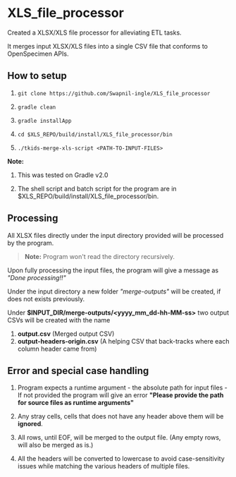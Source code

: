 # XLS_file_processor

Created a XLSX/XLS file processor for alleviating ETL tasks. 

It merges input XLSX/XLS files into a single CSV file that conforms to OpenSpecimen APIs.

## How to setup

1. `git clone https://github.com/Swapnil-ingle/XLS_file_processor`

2. `gradle clean`

3. `gradle installApp`

4. `cd $XLS_REPO/build/install/XLS_file_processor/bin`

5. `./tkids-merge-xls-script <PATH-TO-INPUT-FILES>`

**Note:**

1. This was tested on Gradle v2.0

2. The shell script and batch script for the program are in $XLS_REPO/build/install/XLS_file_processor/bin.

## Processing

All XLSX files directly under the input directory provided will be processed by the program.
> **Note:** Program won't read the directory recursively.

Upon fully processing the input files, the program will give a message as *"Done processing!!"*

Under the input directory a new folder *"merge-outputs"* will be created, if does not exists previously. 

Under **$INPUT_DIR/merge-outputs/<yyyy_mm_dd-hh-MM-ss>** two output CSVs will be created with the name 
1. **output.csv** (Merged output CSV)
2. **output-headers-origin.csv** (A helping CSV that back-tracks where each column header came from)

## Error and special case handling

1. Program expects a runtime argument - the absolute path for input files - If not provided the program will give an error **"Please provide the path for source files as runtime arguments"**

2. Any stray cells, cells that does not have any header above them will be **ignored**.

3. All rows, until EOF, will be merged to the output file. (Any empty rows, will also be merged as is.)

4. All the headers will be converted to lowercase to avoid case-sensitivity issues while matching the various headers of multiple files.

